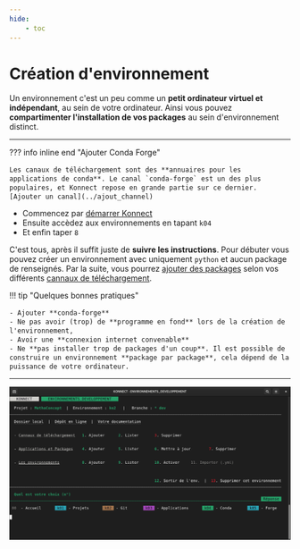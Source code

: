 ```yaml
---
hide:
    - toc
---
```


# **Création d'environnement**

Un environnement c'est un peu comme un **petit ordinateur virtuel et indépendant**, au sein de votre ordinateur. Ainsi vous pouvez **compartimenter l'installation de vos packages** au sein d'environnement distinct.

---

??? info inline end "Ajouter Conda Forge"

    Les canaux de téléchargement sont des **annuaires pour les applications de conda**. Le canal `conda-forge` est un des plus populaires, et Konnect repose en grande partie sur ce dernier. [Ajouter un canal](../ajout_channel)
   


* Commencez par [démarrer Konnect]()
* Ensuite accèdez aux environnements en tapant `k04`
* Et enfin taper `8`

C'est tous, après il suffit juste de **suivre les instructions**. Pour débuter vous pouvez créer un environnement avec uniquement `python` et aucun package de renseignés. 
Par la suite, vous pourrez [ajouter des packages](../ajout_package) selon vos différents [cannaux de téléchargement](../ajout_channel).

!!! tip "Quelques bonnes pratiques"

    - Ajouter **conda-forge**
    - Ne pas avoir (trop) de **programme en fond** lors de la création de l'environnement,
    - Avoir une **connexion internet convenable** 
    - Ne **pas installer trop de packages d'un coup**. Il est possible de construire un environnement **package par package**, cela dépend de la puissance de votre ordinateur.

---



![](../../images/konnect_conda.png)
  
<style>
  .md-content__button {
    display: none;
  }
</style>